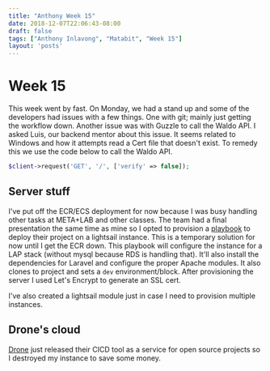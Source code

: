 ```yaml
---
title: "Anthony Week 15"
date: 2018-12-07T22:06:43-08:00
draft: false
tags: ["Anthony Inlavong", "Matabit", "Week 15"]
layout: 'posts'
---
```

# Week 15
This week went by fast. On Monday, we had a stand up and some of the developers had issues with a few things. One with git; mainly just getting the workflow down. Another issue was with Guzzle to call the Waldo API. I asked Luis, our backend mentor about this issue. It seems related to Windows and how it attempts read a Cert file that doesn't exist. To remedy this we use the code below to call the Waldo API. 
```php
$client->request('GET', '/', ['verify' => false]);
```

## Server stuff
I've put off the ECR/ECS deployment for now because I was busy handling other tasks at META+LAB and other classes. The team had a final presentation the same time as mine so I opted to provision a [playbook](https://github.com/digitalsoba/classroom-profiles-ops/tree/master/ansible/playbooks/laravel) to deploy their project on a lightsail instance. This is a temporary solution for now until I get the ECR down. This playbook will configure the instance for a LAP stack (without mysql because RDS is handling that). It'll also install the dependencies for Laravel and configure the proper Apache modules. It also clones to project and sets a `dev` environment/block. After provisioning the server I used Let's Encrypt to generate an SSL cert. 

I've also created a lightsail module just in case I need to provision multiple instances. 
## Drone's cloud
[Drone](https://cloud.drone.io) just released their CICD tool as a service for open source projects so I destroyed my instance to save some money. 
